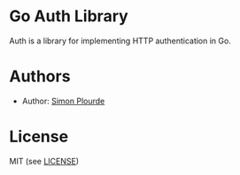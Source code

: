 # Go Auth Library
Auth is a library for implementing HTTP authentication in Go.

# Authors
* Author: [Simon Plourde][author]

# License
MIT (see [LICENSE][license])

[author]:                 https://github.com/palourde
[license]:                https://github.com/palourde/logger/blob/master/LICENSE
